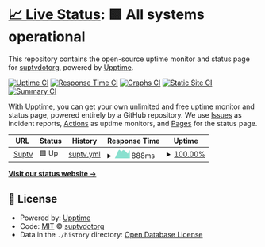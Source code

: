 # [📈 Live Status](https://suptv.org): <!--live status--> **🟩 All systems operational**

This repository contains the open-source uptime monitor and status page for [suptvdotorg](https://suptv.org), powered by [Upptime](https://github.com/upptime/upptime).

[![Uptime CI](https://github.com/suptvdotorg/suptv/workflows/Uptime%20CI/badge.svg)](https://github.com/upptime/upptime/actions?query=workflow%3A%22Uptime+CI%22)
[![Response Time CI](https://github.com/suptvdotorg/suptv/workflows/Response%20Time%20CI/badge.svg)](https://github.com/upptime/upptime/actions?query=workflow%3A%22Response+Time+CI%22)
[![Graphs CI](https://github.com/suptvdotorg/suptv/workflows/Graphs%20CI/badge.svg)](https://github.com/upptime/upptime/actions?query=workflow%3A%22Graphs+CI%22)
[![Static Site CI](https://github.com/suptvdotorg/suptv/workflows/Static%20Site%20CI/badge.svg)](https://github.com/upptime/upptime/actions?query=workflow%3A%22Static+Site+CI%22)
[![Summary CI](https://github.com/suptvdotorg/suptv/workflows/Summary%20CI/badge.svg)](https://github.com/upptime/upptime/actions?query=workflow%3A%22Summary+CI%22)

With [Upptime](https://upptime.js.org), you can get your own unlimited and free uptime monitor and status page, powered entirely by a GitHub repository. We use [Issues](https://github.com/suptvdotorg/suptv/issues) as incident reports, [Actions](https://github.com/suptvdotorg/suptv/actions) as uptime monitors, and [Pages](https://suptv.org) for the status page.

<!--start: status pages-->
<!-- This summary is generated by Upptime (https://github.com/upptime/upptime) -->
<!-- Do not edit this manually, your changes will be overwritten -->
<!-- prettier-ignore -->
| URL | Status | History | Response Time | Uptime |
| --- | ------ | ------- | ------------- | ------ |
| <img alt="" src="https://favicons.githubusercontent.com/www.suptv.org" height="13"> [Suptv](https://www.suptv.org) | 🟩 Up | [suptv.yml](https://github.com/suptvdotorg/suptv/commits/HEAD/history/suptv.yml) | <details><summary><img alt="Response time graph" src="./graphs/suptv/response-time-week.png" height="20"> 888ms</summary><br><a href="https://suptvdotorg.github.io/suptv/history/suptv"><img alt="Response time 717" src="https://img.shields.io/endpoint?url=https%3A%2F%2Fraw.githubusercontent.com%2Fsuptvdotorg%2Fsuptv%2FHEAD%2Fapi%2Fsuptv%2Fresponse-time.json"></a><br><a href="https://suptvdotorg.github.io/suptv/history/suptv"><img alt="24-hour response time 1023" src="https://img.shields.io/endpoint?url=https%3A%2F%2Fraw.githubusercontent.com%2Fsuptvdotorg%2Fsuptv%2FHEAD%2Fapi%2Fsuptv%2Fresponse-time-day.json"></a><br><a href="https://suptvdotorg.github.io/suptv/history/suptv"><img alt="7-day response time 888" src="https://img.shields.io/endpoint?url=https%3A%2F%2Fraw.githubusercontent.com%2Fsuptvdotorg%2Fsuptv%2FHEAD%2Fapi%2Fsuptv%2Fresponse-time-week.json"></a><br><a href="https://suptvdotorg.github.io/suptv/history/suptv"><img alt="30-day response time 721" src="https://img.shields.io/endpoint?url=https%3A%2F%2Fraw.githubusercontent.com%2Fsuptvdotorg%2Fsuptv%2FHEAD%2Fapi%2Fsuptv%2Fresponse-time-month.json"></a><br><a href="https://suptvdotorg.github.io/suptv/history/suptv"><img alt="1-year response time 717" src="https://img.shields.io/endpoint?url=https%3A%2F%2Fraw.githubusercontent.com%2Fsuptvdotorg%2Fsuptv%2FHEAD%2Fapi%2Fsuptv%2Fresponse-time-year.json"></a></details> | <details><summary><a href="https://suptvdotorg.github.io/suptv/history/suptv">100.00%</a></summary><a href="https://suptvdotorg.github.io/suptv/history/suptv"><img alt="All-time uptime 100.00%" src="https://img.shields.io/endpoint?url=https%3A%2F%2Fraw.githubusercontent.com%2Fsuptvdotorg%2Fsuptv%2FHEAD%2Fapi%2Fsuptv%2Fuptime.json"></a><br><a href="https://suptvdotorg.github.io/suptv/history/suptv"><img alt="24-hour uptime 100.00%" src="https://img.shields.io/endpoint?url=https%3A%2F%2Fraw.githubusercontent.com%2Fsuptvdotorg%2Fsuptv%2FHEAD%2Fapi%2Fsuptv%2Fuptime-day.json"></a><br><a href="https://suptvdotorg.github.io/suptv/history/suptv"><img alt="7-day uptime 100.00%" src="https://img.shields.io/endpoint?url=https%3A%2F%2Fraw.githubusercontent.com%2Fsuptvdotorg%2Fsuptv%2FHEAD%2Fapi%2Fsuptv%2Fuptime-week.json"></a><br><a href="https://suptvdotorg.github.io/suptv/history/suptv"><img alt="30-day uptime 100.00%" src="https://img.shields.io/endpoint?url=https%3A%2F%2Fraw.githubusercontent.com%2Fsuptvdotorg%2Fsuptv%2FHEAD%2Fapi%2Fsuptv%2Fuptime-month.json"></a><br><a href="https://suptvdotorg.github.io/suptv/history/suptv"><img alt="1-year uptime 100.00%" src="https://img.shields.io/endpoint?url=https%3A%2F%2Fraw.githubusercontent.com%2Fsuptvdotorg%2Fsuptv%2FHEAD%2Fapi%2Fsuptv%2Fuptime-year.json"></a></details>

<!--end: status pages-->

[**Visit our status website →**](https://suptv.org)

## 📄 License

- Powered by: [Upptime](https://github.com/upptime/upptime)
- Code: [MIT](./LICENSE) © [suptvdotorg](https://suptv.org)
- Data in the `./history` directory: [Open Database License](https://opendatacommons.org/licenses/odbl/1-0/)
